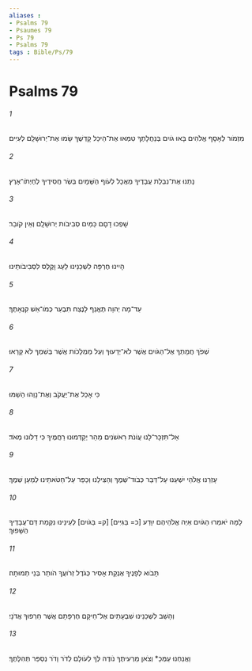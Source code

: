 ```yaml
---
aliases : 
- Psalms 79
- Psaumes 79
- Ps 79
- Psalms 79
tags : Bible/Ps/79
---
```


# Psalms 79

###### 1
מִזְמֹור לְאָסָף אֱלֹהִים בָּאוּ גֹויִם בְּנַחֲלָתֶךָ טִמְּאוּ אֶת־הֵיכַל קָדְשֶׁךָ שָׂמוּ אֶת־יְרוּשָׁלִַם לְעִיִּים׃
###### 2
נָתְנוּ אֶת־נִבְלַת עֲבָדֶיךָ מַאֲכָל לְעֹוף הַשָּׁמָיִם בְּשַׂר חֲסִידֶיךָ לְחַיְתֹו־אָרֶץ׃
###### 3
שָׁפְכוּ דָםָם כַּמַּיִם סְבִיבֹות יְרוּשָׁלִָם וְאֵין קֹובֵר׃
###### 4
הָיִינוּ חֶרְפָּה לִשְׁכֵנֵינוּ לַעַג וָקֶלֶס לִסְבִיבֹותֵינוּ׃
###### 5
עַד־מָה יְהוָה תֶּאֱנַף לָנֶצַח תִּבְעַר כְּמֹו־אֵשׁ קִנְאָתֶךָ׃
###### 6
שְׁפֹךְ חֲמָתְךָ אֶל־הַגֹּויִם אֲשֶׁר לֹא־יְדָעוּךָ וְעַל מַמְלָכֹות אֲשֶׁר בְּשִׁמְךָ לֹא קָרָאוּ׃
###### 7
כִּי אָכַל אֶת־יַעֲקֹב וְאֶת־נָוֵהוּ הֵשַׁמּוּ׃
###### 8
אַל־תִּזְכָּר־לָנוּ עֲוֹנֹת רִאשֹׁנִים מַהֵר יְקַדְּמוּנוּ רַחֲמֶיךָ כִּי דַלֹּונוּ מְאֹד׃
###### 9
עָזְרֵנוּ אֱלֹהֵי יִשְׁעֵנוּ עַל־דְּבַר כְּבֹוד־שְׁמֶךָ וְהַצִּילֵנוּ וְכַפֵּר עַל־חַטֹּאתֵינוּ לְמַעַן שְׁמֶךָ׃
###### 10
לָמָּה יֹאמְרוּ הַגֹּויִם אַיֵּה אֱלֹהֵיהֶם יִוָּדַע [כ= בַּגִּיִּים] [ק= בַּגֹּויִם] לְעֵינֵינוּ נִקְמַת דַּם־עֲבָדֶיךָ הַשָּׁפוּךְ׃
###### 11
תָּבֹוא לְפָנֶיךָ אֶנְקַת אָסִיר כְּגֹדֶל זְרֹועֲךָ הֹותֵר בְּנֵי תְמוּתָה׃
###### 12
וְהָשֵׁב לִשְׁכֵנֵינוּ שִׁבְעָתַיִם אֶל־חֵיקָם חֶרְפָּתָם אֲשֶׁר חֵרְפוּךָ אֲדֹנָי׃
###### 13
וַאֲנַחְנוּ עַמְּכָ* וְצֹאן מַרְעִיתֶךָ נֹודֶה לְּךָ לְעֹולָם לְדֹר וָדֹר נְסַפֵּר תְּהִלָּתֶךָ׃
